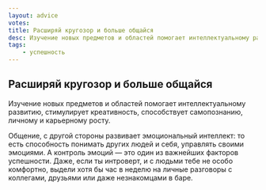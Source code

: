 ```yaml
---
layout: advice
votes:
title: Расширяй кругозор и больше общайся
desc: Изучение новых предметов и областей помогает интеллектуальному развитию, стимулирует креативность, способствует самопознанию, личному и карьерному росту.
tags:
    - успешность
---
```


## Расширяй кругозор и больше общайся

Изучение новых предметов и областей помогает интеллектуальному развитию, стимулирует креативность, способствует самопознанию, личному и карьерному росту.

Общение, с другой стороны развивает  эмоциональный интеллект: то есть способность понимать других людей и себя, управлять своими эмоциями. А контроль эмоций — это один из важнейших факторов успешности. Даже, если ты интроверт, и с людьми тебе не особо комфортно, выдели хотя бы час в неделю на личные разговоры с коллегами, друзьями или даже незнакомцами в баре.
